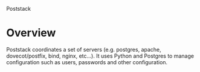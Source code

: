Poststack

# Overview

Poststack coordinates a set of servers (e.g. postgres, apache, dovecot/postfix, bind, nginx, etc...). It uses Python and Postgres to manage configuration
such as users, passwords and other configuration.
